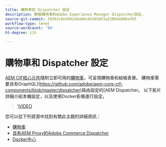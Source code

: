 ```yaml
---
title: 購物車和 Dispatcher 設定
description: 瞭解購物車和Adobe Experience Manager Dispatcher設定。
source-git-commit: 29391c8e3042a8a04c64165663a228bb4886afb5
workflow-type: tm+mt
source-wordcount: '94'
ht-degree: 11%

---
```


# 購物車和 Dispatcher 設定

[AEM CIF核心元件](https://github.com/adobe/aem-core-cif-components)隨附立即可用的[購物車](https://github.com/adobe/aem-core-cif-components/tree/master/ui.apps/src/main/content/jcr_root/apps/core/cif/components/commerce/minicart/v1/minicart)，可呈現購物車和結帳表單。 購物車需要具有GraphQL](https://github.com/adobe/aem-core-cif-components/blob/master/dispatcher)路由設定的[AEM Dispatcher。 以下影片詳細介紹本機設定，以及使用Docker影像進行設定。

>[!VIDEO](https://video.tv.adobe.com/v/29656/?quality=12)

您可以從下列資源中找到有關此主題的詳細資訊：

- [購物車](https://github.com/adobe/aem-core-cif-components/tree/master/ui.apps/src/main/content/jcr_root/apps/core/cif/components/commerce/minicart/v1/minicart)
- [具有AEM Proxy的Adobe Commerce Dispatcher](https://github.com/adobe/aem-core-cif-components/tree/master/dispatcher)
- [Docker中心](https://hub.docker.com/)
